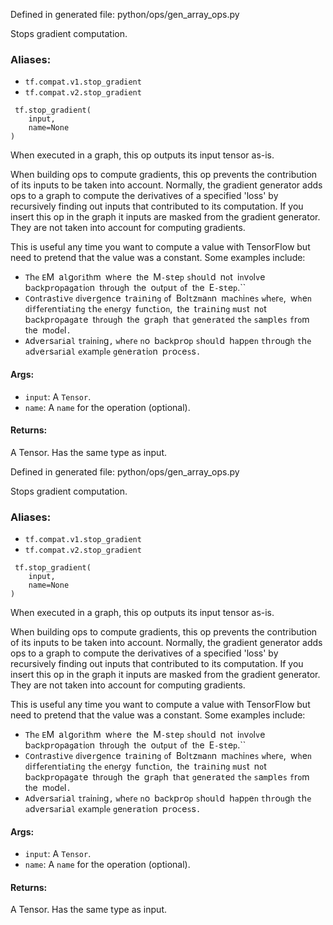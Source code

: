 
Defined in generated file: python/ops/gen_array_ops.py

Stops gradient computation.
### Aliases:
- `tf.compat.v1.stop_gradient`
- `tf.compat.v2.stop_gradient`

```
 tf.stop_gradient(
    input,
    name=None
)
```

When executed in a graph, this op outputs its input tensor as-is.

When building ops to compute gradients, this op prevents the contribution of its inputs to be taken into account. Normally, the gradient generator adds ops to a graph to compute the derivatives of a specified 'loss' by recursively finding out inputs that contributed to its computation. If you insert this op in the graph it inputs are masked from the gradient generator. They are not taken into account for computing gradients.

This is useful any time you want to compute a value with TensorFlow but need to pretend that the value was a constant. Some examples include:
- ``T``h``e`` ``E``M`` ``a``l``g``o``r``i``t``h``m`` ``w``h``e``r``e`` ``t``h``e`` ``M``-``s``t``e``p`` ``s``h``o``u``l``d`` ``n``o``t`` ``i``n``v``o``l``v``e`` ``b``a``c``k``p``r``o``p``a``g``a``t``i``o``n`` ``t``h``r``o``u``g``h`` ``t``h``e`` ``o``u``t``p``u``t`` ``o``f`` ``t``h``e`` ``E``-``s``t``e``p``.``
- ``C``o``n``t``r``a``s``t``i``v``e`` ``d``i``v``e``r``g``e``n``c``e`` ``t``r``a``i``n``i``n``g`` ``o``f`` ``B``o``l``t``z``m``a``n``n`` ``m``a``c``h``i``n``e``s`` ``w``h``e``r``e``,`` ``w``h``e``n`` ``d``i``f``f``e``r``e``n``t``i``a``t``i``n``g`` ``t``h``e`` ``e``n``e``r``g``y`` ``f``u``n``c``t``i``o``n``,`` ``t``h``e`` ``t``r``a``i``n``i``n``g`` ``m``u``s``t`` ``n``o``t`` ``b``a``c``k``p``r``o``p``a``g``a``t``e`` ``t``h``r``o``u``g``h`` ``t``h``e`` ``g``r``a``p``h`` ``t``h``a``t`` ``g``e``n``e``r``a``t``e``d`` ``t``h``e`` ``s``a``m``p``l``e``s`` ``f``r``o``m`` ``t``h``e`` ``m``o``d``e``l``.``
- ``A``d``v``e``r``s``a``r``i``a``l`` ``t``r``a``i``n``i``n``g``,`` ``w``h``e``r``e`` ``n``o`` ``b``a``c``k``p``r``o``p`` ``s``h``o``u``l``d`` ``h``a``p``p``e``n`` ``t``h``r``o``u``g``h`` ``t``h``e`` ``a``d``v``e``r``s``a``r``i``a``l`` ``e``x``a``m``p``l``e`` ``g``e``n``e``r``a``t``i``o``n`` ``p``r``o``c``e``s``s``.``
#### Args:
- `input`: A `Tensor`.
- `name`: A `name` for the operation (optional).
#### Returns:

A Tensor. Has the same type as input.

Defined in generated file: python/ops/gen_array_ops.py

Stops gradient computation.
### Aliases:
- `tf.compat.v1.stop_gradient`
- `tf.compat.v2.stop_gradient`

```
 tf.stop_gradient(
    input,
    name=None
)
```

When executed in a graph, this op outputs its input tensor as-is.

When building ops to compute gradients, this op prevents the contribution of its inputs to be taken into account. Normally, the gradient generator adds ops to a graph to compute the derivatives of a specified 'loss' by recursively finding out inputs that contributed to its computation. If you insert this op in the graph it inputs are masked from the gradient generator. They are not taken into account for computing gradients.

This is useful any time you want to compute a value with TensorFlow but need to pretend that the value was a constant. Some examples include:
- ``T``h``e`` ``E``M`` ``a``l``g``o``r``i``t``h``m`` ``w``h``e``r``e`` ``t``h``e`` ``M``-``s``t``e``p`` ``s``h``o``u``l``d`` ``n``o``t`` ``i``n``v``o``l``v``e`` ``b``a``c``k``p``r``o``p``a``g``a``t``i``o``n`` ``t``h``r``o``u``g``h`` ``t``h``e`` ``o``u``t``p``u``t`` ``o``f`` ``t``h``e`` ``E``-``s``t``e``p``.``
- ``C``o``n``t``r``a``s``t``i``v``e`` ``d``i``v``e``r``g``e``n``c``e`` ``t``r``a``i``n``i``n``g`` ``o``f`` ``B``o``l``t``z``m``a``n``n`` ``m``a``c``h``i``n``e``s`` ``w``h``e``r``e``,`` ``w``h``e``n`` ``d``i``f``f``e``r``e``n``t``i``a``t``i``n``g`` ``t``h``e`` ``e``n``e``r``g``y`` ``f``u``n``c``t``i``o``n``,`` ``t``h``e`` ``t``r``a``i``n``i``n``g`` ``m``u``s``t`` ``n``o``t`` ``b``a``c``k``p``r``o``p``a``g``a``t``e`` ``t``h``r``o``u``g``h`` ``t``h``e`` ``g``r``a``p``h`` ``t``h``a``t`` ``g``e``n``e``r``a``t``e``d`` ``t``h``e`` ``s``a``m``p``l``e``s`` ``f``r``o``m`` ``t``h``e`` ``m``o``d``e``l``.``
- ``A``d``v``e``r``s``a``r``i``a``l`` ``t``r``a``i``n``i``n``g``,`` ``w``h``e``r``e`` ``n``o`` ``b``a``c``k``p``r``o``p`` ``s``h``o``u``l``d`` ``h``a``p``p``e``n`` ``t``h``r``o``u``g``h`` ``t``h``e`` ``a``d``v``e``r``s``a``r``i``a``l`` ``e``x``a``m``p``l``e`` ``g``e``n``e``r``a``t``i``o``n`` ``p``r``o``c``e``s``s``.``
#### Args:
- `input`: A `Tensor`.
- `name`: A `name` for the operation (optional).
#### Returns:

A Tensor. Has the same type as input.

